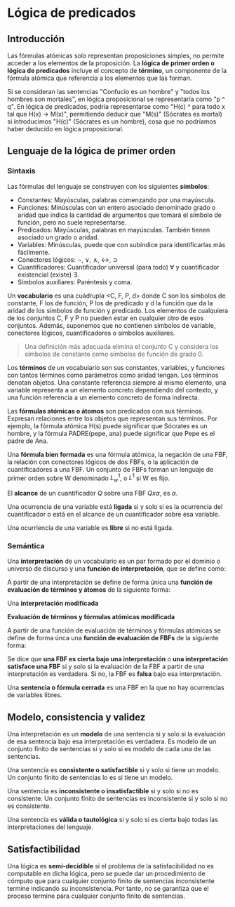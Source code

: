 # Lógica de predicados
## Introducción
Las fórmulas atómicas solo representan proposiciones simples, no permite acceder a los elementos de la proposición. La **lógica de primer orden o lógica de predicados** incluye el concepto de **término**, un componente de la fórmula atómica que referencia a los elementos que las forman.

Si se consideran las sentencias "Confucio es un hombre" y "todos los hombres son mortales", en lógica proposicional se representaría como "p ^ q". En lógica de predicados, podría representarse como "H(c) ^ para todo x tal que H(x) -> M(x)", permitiendo deducir que "M(s)" (Sócrates es mortal) si introducimos "H(c)" (Sócrates es un hombre), cosa que no podríamos haber deducido en lógica proposicional.

## Lenguaje de la lógica de primer orden
### Sintaxis
Las fórmulas del lenguaje se construyen con los siguientes **símbolos**:

- Constantes: Mayúsculas, palabras comenzando por una mayúscula.
- Funciones: Minúsculas con un entero asociado denominado grado o aridad que indica la cantidad de argumentos que tomará el símbolo de función, pero no suele representarse.
- Predicados: Mayúsculas, palabras en mayúsculas. También tienen asociado un grado o aridad.
- Variables: Minúsculas, puede que con subíndice para identificarlas más fácilmente.
- Conectores lógicos: ¬, ∨, ∧, ↔, ⊃
- Cuantificadores: Cuantificador universal (para todo) ∀ y cuantificador existencial (existe) ∃.
- Símbolos auxiliares: Paréntesis y coma.

Un **vocabulario** es una cuádrupla <C, F, P, d> donde C son los símbolos de constante, F los de función, P los de predicado y d la función que da la aridad de los símbolos de función y predicado. Los elementos de cualquiera de los conjuntos C, F y P no pueden estar en cualquier otro de esos conjuntos. Además, suponemos que no contienen símbolos de variable, conectores lógicos, cuantificadores o símbolos auxiliares.

> Una definición más adecuada elimina el conjunto C y considera los símbolos de constante como símbolos de función de grado 0.

Los **términos** de un vocabulario son sus constantes, variables, y funciones con tantos términos como parámetros como aridad tengan. Los términos denotan objetos. Una constante referencia siempre al mismo elemento, una variable representa a un elemento concreto dependiendo del contexto, y una función referencia a un elemento concreto de forma indirecta.

Las **fórmulas atómicas o átomos** son predicados con sus términos. Expresan relaciones entre los objetos que representan sus términos. Por ejemplo, la fórmula atómica H(s) puede significar que Sócrates es un hombre, y la fórmula PADRE(pepe, ana) puede significar que Pepe es el padre de Ana.

Una **fórmula bien formada** es una fórmula atómica, la negación de una FBF, la relación con conectores lógicos de dos FBFs, o la aplicación de cuantificadores a una FBF. Un conjunto de FBFs forman un lenguaje de primer orden sobre W denominado $L^1_w$, o $L^1$ si W es fijo.

El **alcance** de un cuantificador $Q$ sobre una FBF $Qx\alpha$, es $\alpha$.

Una ocurrencia de una variable está **ligada** si y solo si es la ocurrencia del cuantificador o está en el alcance de un cuantificador sobre esa variable.

Una ocurriencia de una variable es **libre** si no está ligada.

### Semántica
Una **interpretación** de un vocabulario es un par formado por el dominio o universo de discurso y una **función de interpretación**, que se define como:
<!-- TODO completar -->

A partir de una interpretación se define de forma única una **función de evaluación de términos y átomos** de la siguiente forma: <!-- TODO completar -->

Una **interpretación modificada** <!-- TODO completar -->

**Evaluación de términos y fórmulas atómicas modificada** <!-- TODO completar -->

A partir de una función de evaluación de términos y fórmulas atómicas se define de forma únca una **función de evaluación de FBFs** de la siguiente forma: <!-- TODO completar -->

Se dice que **una FBF es cierta bajo una interpretación** o **una interpretación satisface una FBF** si y solo si la evaluación de la FBF a partir de una interpretación es verdadera. Si no, la FBF es **falsa** bajo esa interpretación.

Una **sentencia o fórmula cerrada** es una FBF en la que no hay ocurrencias de variables libres.

<!-- TODO Faltan los lemas -->

## Modelo, consistencia y validez
Una interpretación es un **modelo** de una sentencia si y solo si la evaluación de esa sentencia bajo esa interpretación es verdadera. Es modelo de un conjunto finito de sentencias si y solo si es modelo de cada una de las sentencias.

Una sentencia es **consistente o satisfactible** si y solo si tiene un modelo. Un conjunto finito de sentencias lo es si tiene un modelo.

Una sentencia es **inconsistente o insatisfactible** si y solo si no es consistente. Un conjunto finito de sentencias es inconsistente si y solo si no es consistente.

Una sentencia es **válida o tautológica** si y solo si es cierta bajo todas las interpretaciones del lenguaje.

## Satisfactibilidad
Una lógica es **semi-decidible** si el problema de la satisfacibilidad no es computable en dicha lógica, pero se puede dar un procedimiento de cómputo que para cualquier conjunto finito de sentencias inconsistente termine indicando su inconsistencia. Por tanto, no se garantiza que el proceso termine para cualquier conjunto finito de sentencias.
